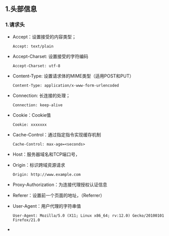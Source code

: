 ## 1.头部信息

### 1.请求头

- Accept：设置接受的内容类型；

  `Accept: text/plain`

- Accept-Charset: 设置接受的字符编码

  `Accept-Charset: utf-8`

- Content-Type: 设置请求体的MIME类型（适用POST和PUT）

  `Content-Type: application/x-www-form-urlencoded`

- Connection: 长连接的处理；

  `Connection: keep-alive`

- Cookie：Cookie值

  `Cookie: xxxxxxx`

- Cache-Control：通过指定指令实现缓存机制

  `Cache-Control: max-age=<seconds>`

- Host：服务器域名和TCP端口号，

- Origin：标识跨域资源请求

  `Origin: http://www.example.com`

- Proxy-Authorization：为连接代理授权认证信息

-  Referer：设置前一个页面的地址，（Referrer）

- User-Agent：用户代理的字符串值

  `User-Agent: Mozilla/5.0 (X11; Linux x86_64; rv:12.0) Gecko/20100101 Firefox/21.0`

- ​

